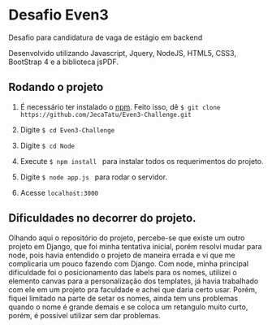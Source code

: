 # Desafio Even3
Desafio para candidatura de vaga de estágio em backend

Desenvolvido utilizando Javascript, Jquery, NodeJS, HTML5, CSS3, BootStrap 4 e a biblioteca jsPDF.

## Rodando o projeto

1. É necessário ter instalado o [npm](https://www.npmjs.com/get-npm). Feito isso, dê ```$ git clone https://github.com/JecaTatu/Even3-Challenge.git```

2. Digite ```$ cd Even3-Challenge```

3. Digite ```$ cd Node``` 

4. Execute ```$ npm install ``` para instalar todos os requerimentos do projeto.

5. Digite ```$ node app.js ``` para rodar o servidor.

6. Acesse ``` localhost:3000 ```

## Dificuldades no decorrer do projeto.
Olhando aqui o repositório do projeto, percebe-se que existe um outro projeto em Django, que foi minha tentativa inicial, porém resolvi mudar para node, pois havia entendido o projeto de maneira errada e vi que me complicaria um pouco fazendo com Django.
Com node, minha principal dificuldade foi o posicionamento das labels para os nomes, utilizei o elemento canvas para a personalização dos templates, já havia trabalhado com ele em um projeto pra faculdade e achei que daria certo usar. Porém, fiquei limitado na parte de setar os nomes, ainda tem uns problemas quando o nome é grande demais e se coloca um retangulo muito curto, porém, é possivel utilizar sem dar problemas.
